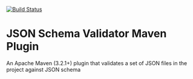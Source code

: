 [![Build Status](https://travis-ci.org/Collaborne/json-schema-validator-maven-plugin.svg?branch=master)](https://travis-ci.org/Collaborne/json-schema-validator-maven-plugin)

JSON Schema Validator Maven Plugin
==================================

An Apache Maven (3.2.1+) plugin that validates a set of JSON files in the project against
JSON schema


